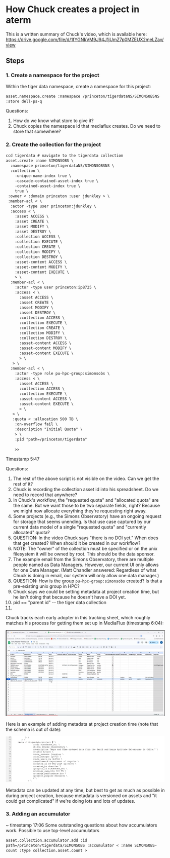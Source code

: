 # How Chuck creates a project in aterm
This is a written summary of Chuck's video, which is available here: https://drive.google.com/file/d/1fYGNkVM9J94J1jUmZ7p0MZEUX2meLZav/view

## Steps
### 1. Create a namespace for the project
Within the tiger data namespace, create a namespace for this project:
```
asset.namespace.create :namespace /princeton/tigerdataNS/SIMONSOBSNS :store dell-ps-q
```

Questions: 
1. How do we know what store to give it?
2. Chuck copies the namespace id that mediaflux creates. Do we need to store that somewhere?

### 2. Create the collection for the project
```
ccd tigerdata # navigate to the tigerdata collection
asset.create :name SIMONSOBS \
  :namespace princeton/tigerdataNS/SIMONSOBSNS \
  :collection \
    -unique-name-index true \
    -cascade-contained-asset-index true \
    -contained-asset-index true \
    true \ 
 :owner < :domain princeton :user jdunkley > \
 :member-acl < \
  :actor -type user princeton:jdunkley \
  :access < \
    :asset ACCESS \
    :asset CREATE \
    :asset MODIFY \
    :asset DESTROY \
    :collection ACCESS \
    :collection EXECUTE \
    :collection CREATE \
    :collection MODIFY \
    :collection DESTROY \
    :asset-content ACCESS \
    :asset-content MODIFY \
    :asset-content EXECUTE \
    > \
  :member-acl < \
    :actor -type user princeton:ip8725 \
    :access < \
      :asset ACCESS \
      :asset CREATE \
      :asset MODIFY \
      :asset DESTROY \
      :collection ACCESS \
      :collection EXECUTE \
      :collection CREATE \
      :collection MODIFY \
      :collection DESTROY \
      :asset-content ACCESS \
      :asset-content MODIFY \
      :asset-content EXECUTE \
      > \
   > \
  :member-acl < \
    :actor -type role pu-hpc-group:simonsobs \
    :access < \
      :asset ACCESS \
      :collection ACCESS \
      :collection EXECUTE \
      :asset-content ACCESS \
      :asset-content EXECUTE \
      > \
   > \
   :quota < :allocation 500 TB \
    :on-overflow fail \
    :description "Initial Quota" \
    > \
    :pid "path=/princeton/tigerdata"

    >>
```
Timestamp 5:47

Questions:
1. The rest of the above script is not visible on the video. Can we get the rest of it?
2. Chuck is recording the collection asset id into his spreadsheet. Do we need to record that anywhere? 
3. In Chuck's workflow, the "requested quota" and "allocated quota" are the same. But we want those to be two separate fields, right? Because we might now allocate everything they're requesting right away. 
4. Some projects (e.g., the Simons Observatory) have an ongoing request for storage that seems unending. Is that use case captured by our current data model of a single "requested quota" and "currently allocated" quota? 
5. QUESTION: In the video Chuck says "there is no DOI yet." When does that get created? When should it be created in our workflow? 
6. NOTE: The "owner" of the collection must be specified or on the unix filesystem it will be owned by root. This should be the data sponsor.
7. The example email from the Simons Observatory, there are multiple people named as Data Managers. However, our current UI only allows for one Data Manager. (Matt Chandler answered: Regardless of what Chuck is doing in email, our system will only allow one data manager.)
8. QUESTION: How is the group `pu-hpc-group:simonsobs` created? Is that a pre-existing unix group in HPC? 
9. Chuck says we could be setting metadata at project creation time, but he isn't doing that because he doesn't have a DOI yet.
10. pid == "parent id" -- the tiger data collection
11. 

Chuck tracks each early adopter in this tracking sheet, which roughly matches his process for getting them set up in MediaFlux (timestamp 6:04):

![early adopter tracking spreadsheet](./images/early_adopter_tracking.png)

Here is an example of adding metadata at project creation time (note that the schema is out of date):

![adding metadata at project creation](./images/chuck_metadata.png)

Metadata can be updated at any time, but best to get as much as possible in during project creation, because metadata is versioned on assets and "it could get complicated" if we're doing lots and lots of updates.

### 3. Adding an accumulator 
~ timestamp 17:06
Some outstanding questions about how accumulators work. Possible to use top-level accumulators 

```
asset.collection.accumulator.add :id path=/princeton/tigerdata/SIMONSOBS :accumulator < :name SIMONSOBS-count :type collection.asset.count >
```